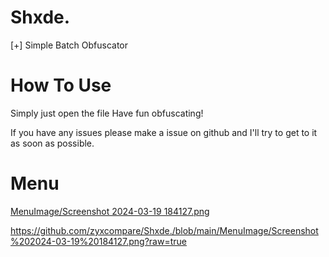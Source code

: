 # Shxde.
[+] Simple Batch Obfuscator

# How To Use
Simply just open the file
Have fun obfuscating!

If you have any issues please make a issue on github and I'll try to get to it as soon as possible.

# Menu

[MenuImage/Screenshot 2024-03-19 184127.png](https://github.com/zyxcompare/Shxde./blob/main/MenuImage/Screenshot%202024-03-19%20184127.png?raw=true)

https://github.com/zyxcompare/Shxde./blob/main/MenuImage/Screenshot%202024-03-19%20184127.png?raw=true

